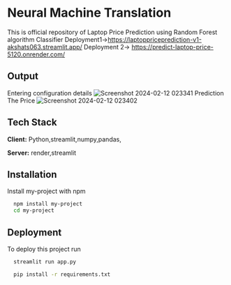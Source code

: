 
# Neural Machine Translation 
This is official repository of Laptop Price Prediction
using Random Forest algorithm Classifier
Deployment1->https://laptoppriceprediction-v1-akshats063.streamlit.app/
Deployment 2->
https://predict-laptop-price-5120.onrender.com/




## Output
Entering configuration details
![Screenshot 2024-02-12 023341](https://github.com/akshats1/Laptop_Price_Prediction/assets/6964294/febbcac0-df09-41c0-bcfb-5877da42f0b5)
Prediction The Price
![Screenshot 2024-02-12 023402](https://github.com/akshats1/Laptop_Price_Prediction/assets/6964294/31285821-a1dc-45b4-a583-d401dafa7d9b)




## Tech Stack

**Client:** Python,streamlit,numpy,pandas,

**Server:** render,streamlit


## Installation

Install my-project with npm

```bash
  npm install my-project
  cd my-project
```
    
## Deployment

To deploy this project run


```bash
  streamlit run app.py
```
```bash
  pip install -r requirements.txt
```

